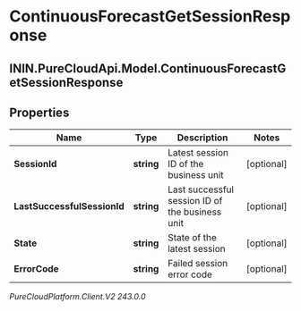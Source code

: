 # ContinuousForecastGetSessionResponse

## ININ.PureCloudApi.Model.ContinuousForecastGetSessionResponse

## Properties

|Name | Type | Description | Notes|
|------------ | ------------- | ------------- | -------------|
| **SessionId** | **string** | Latest session ID of the business unit | [optional] |
| **LastSuccessfulSessionId** | **string** | Last successful session ID of the business unit | [optional] |
| **State** | **string** | State of the latest session | [optional] |
| **ErrorCode** | **string** | Failed session error code | [optional] |



_PureCloudPlatform.Client.V2 243.0.0_
